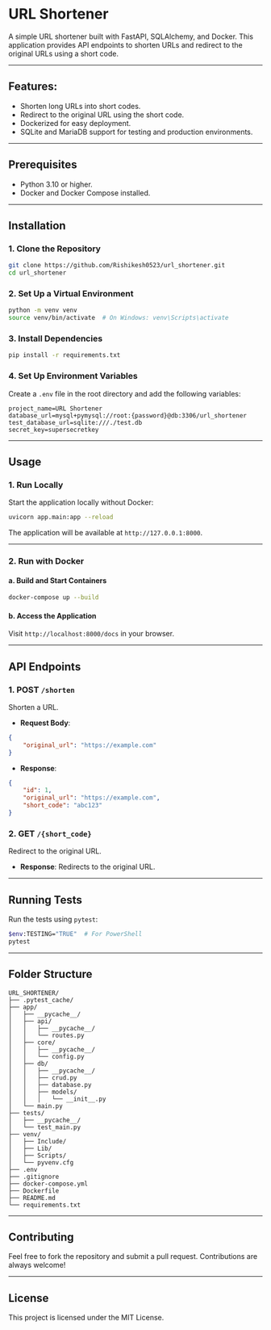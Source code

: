 # URL Shortener

A simple URL shortener built with FastAPI, SQLAlchemy, and Docker. This application provides API endpoints to shorten URLs and redirect to the original URLs using a short code.

---

## Features:
- Shorten long URLs into short codes.
- Redirect to the original URL using the short code.
- Dockerized for easy deployment.
- SQLite and MariaDB support for testing and production environments.

---

## Prerequisites

- Python 3.10 or higher.
- Docker and Docker Compose installed.

---

## Installation

### 1. Clone the Repository
```bash
git clone https://github.com/Rishikesh0523/url_shortener.git
cd url_shortener
```

### 2. Set Up a Virtual Environment
```bash
python -m venv venv
source venv/bin/activate  # On Windows: venv\Scripts\activate
```

### 3. Install Dependencies
```bash
pip install -r requirements.txt
```

### 4. Set Up Environment Variables
Create a `.env` file in the root directory and add the following variables:
```env
project_name=URL Shortener
database_url=mysql+pymysql://root:{password}@db:3306/url_shortener
test_database_url=sqlite:///./test.db
secret_key=supersecretkey
```

---

## Usage

### 1. Run Locally
Start the application locally without Docker:
```bash
uvicorn app.main:app --reload
```

The application will be available at `http://127.0.0.1:8000`.

---

### 2. Run with Docker
#### a. Build and Start Containers
```bash
docker-compose up --build
```

#### b. Access the Application
Visit `http://localhost:8000/docs` in your browser.

---

## API Endpoints

### 1. POST `/shorten`
Shorten a URL.
- **Request Body**:
```json
{
    "original_url": "https://example.com"
}
```
- **Response**:
```json
{
    "id": 1,
    "original_url": "https://example.com",
    "short_code": "abc123"
}
```

### 2. GET `/{short_code}`
Redirect to the original URL.
- **Response**: Redirects to the original URL.

---

## Running Tests
Run the tests using `pytest`:
```bash
$env:TESTING="TRUE"  # For PowerShell
pytest
```

---

## Folder Structure
```
URL_SHORTENER/
├── .pytest_cache/
├── app/
│   ├── __pycache__/
│   ├── api/
│   │   ├── __pycache__/
│   │   └── routes.py
│   ├── core/
│   │   ├── __pycache__/
│   │   └── config.py
│   ├── db/
│   │   ├── __pycache__/
│   │   ├── crud.py
│   │   ├── database.py
│   │   ├── models/
│   │   │   └── __init__.py
│   └── main.py
├── tests/
│   ├── __pycache__/
│   └── test_main.py
├── venv/
│   ├── Include/
│   ├── Lib/
│   ├── Scripts/
│   └── pyvenv.cfg
├── .env
├── .gitignore
├── docker-compose.yml
├── Dockerfile
├── README.md
└── requirements.txt
```

---

## Contributing
Feel free to fork the repository and submit a pull request. Contributions are always welcome!

---

## License
This project is licensed under the MIT License.